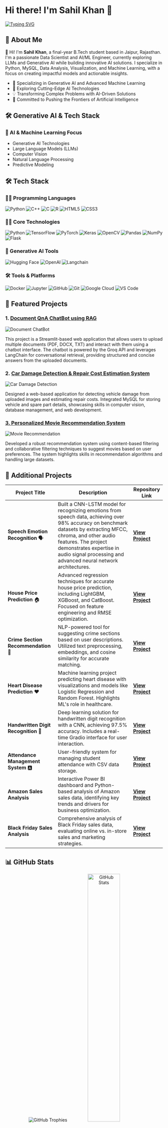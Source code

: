 # Hi there! I'm Sahil Khan 👋
[![Typing SVG](https://readme-typing-svg.herokuapp.com?font=Fira+Code:bold&size=30&pause=1000&color=fd7917&width=800&lines=Machine+Learning+Engineer;AI+Enthusiast;Python+Developer;Data+Scientist;Data+Analyst;Computer+Vision+Specialist;Generative+AI+Explorer;Deep+Learning+Researcher)](https://git.io/typing-svg)

## 🌟 About Me

👋 Hi! I'm **Sahil Khan**, a final-year B.Tech student based in Jaipur, Rajasthan. I'm a passionate Data Scientist and AI/ML Engineer, currently exploring LLMs and Generative AI while building innovative AI solutions. I specialize in Python, MySQL, Data Analysis, Visualization, and Machine Learning, with a focus on creating impactful models and actionable insights.

- 🤖 Specializing in Generative AI and Advanced Machine Learning
- 🧠 Exploring Cutting-Edge AI Technologies
- 💡 Transforming Complex Problems with AI-Driven Solutions
- 🚀 Committed to Pushing the Frontiers of Artificial Intelligence

## 🛠️ Generative AI & Tech Stack

### 🧠 AI & Machine Learning Focus
- Generative AI Technologies
- Large Language Models (LLMs)
- Computer Vision
- Natural Language Processing
- Predictive Modeling

## 🛠️ Tech Stack

### 👨‍💻 Programming Languages
![Python](https://img.shields.io/badge/Python-3776AB?style=for-the-badge&logo=python&logoColor=white)
![C++](https://img.shields.io/badge/C++-00599C?style=for-the-badge&logo=cplusplus&logoColor=white)
![C](https://img.shields.io/badge/C-A8B9CC?style=for-the-badge&logo=c&logoColor=white)
![R](https://img.shields.io/badge/R-276DC3?style=for-the-badge&logo=r&logoColor=white)
![HTML5](https://img.shields.io/badge/HTML5-E34F26?style=for-the-badge&logo=html5&logoColor=white)
![CSS3](https://img.shields.io/badge/CSS3-1572B6?style=for-the-badge&logo=css3&logoColor=white)


### 👨‍💻 Core Technologies
![Python](https://img.shields.io/badge/Python-3776AB?style=for-the-badge&logo=python&logoColor=white)
![TensorFlow](https://img.shields.io/badge/TensorFlow-FF6F00?style=for-the-badge&logo=tensorflow&logoColor=white)
![PyTorch](https://img.shields.io/badge/PyTorch-EE4C2C?style=for-the-badge&logo=pytorch&logoColor=white)
![Keras](https://img.shields.io/badge/Keras-D00000?style=for-the-badge&logo=keras&logoColor=white)
![OpenCV](https://img.shields.io/badge/OpenCV-5C3EE8?style=for-the-badge&logo=opencv&logoColor=white)
![Pandas](https://img.shields.io/badge/Pandas-150458?style=for-the-badge&logo=pandas&logoColor=white)
![NumPy](https://img.shields.io/badge/NumPy-013243?style=for-the-badge&logo=numpy&logoColor=white)
![Flask](https://img.shields.io/badge/Flask-000000?style=for-the-badge&logo=flask&logoColor=white)

### 🚀 Generative AI Tools
![Hugging Face](https://img.shields.io/badge/Hugging%20Face-FFD21E?style=for-the-badge&logo=hugginface&logoColor=black)
![OpenAI](https://img.shields.io/badge/OpenAI-412991?style=for-the-badge&logo=openai&logoColor=white)
![Langchain](https://img.shields.io/badge/Langchain-1C3D5A?style=for-the-badge&logo=python&logoColor=white)


### 🛠 Tools & Platforms
![Docker](https://img.shields.io/badge/Docker-2496ED?style=for-the-badge&logo=docker&logoColor=white)
![Jupyter](https://img.shields.io/badge/Jupyter-F37626?style=for-the-badge&logo=jupyter&logoColor=white)
![GitHub](https://img.shields.io/badge/GitHub-181717?style=for-the-badge&logo=github&logoColor=white)
![Git](https://img.shields.io/badge/Git-F05032?style=for-the-badge&logo=git&logoColor=white)
![Google Cloud](https://img.shields.io/badge/Google%20Cloud-4285F4?style=for-the-badge&logo=googlecloud&logoColor=white)
![VS Code](https://img.shields.io/badge/VS%20Code-0078D4?style=for-the-badge&logo=visualstudiocode&logoColor=white)


## 🚀 Featured Projects

### 1. [Document QnA ChatBot using RAG](https://github.com/sahilkhan-7/document-chatbot)
![Document ChatBot](https://github.com/user-attachments/assets/385feeb9-3172-4df1-9773-667a05635f7f)

This project is a Streamlit-based web application that allows users to upload multiple documents (PDF, DOCX, TXT) and interact with them using a chatbot interface. The chatbot is powered by the Groq API and leverages LangChain for conversational retrieval, providing structured and concise answers from the uploaded documents.

### 2. [Car Damage Detection & Repair Cost Estimation System](https://github.com/sahilkhan-7/accident-damage-detection)
![Car Damage Detection](https://github.com/user-attachments/assets/4325c0c4-5412-4dfc-a533-9345846df9b3)

Designed a web-based application for detecting vehicle damage from uploaded images and estimating repair costs. Integrated MySQL for storing vehicle and spare part details, showcasing skills in computer vision, database management, and web development.


### [3. Personalized Movie Recommendation System](https://github.com/sahilkhan-7/Movie-Recommendation-System)
![Movie Recommendation](https://github.com/user-attachments/assets/1538b17a-b511-4d50-b8d0-fe5fe8628ecb)

Developed a robust recommendation system using content-based filtering and collaborative filtering techniques to suggest movies based on user preferences. The system highlights skills in recommendation algorithms and handling large datasets.



## 🔬 Additional Projects

| Project Title | Description | Repository Link |
|--------------|-------------|----------------|
| **Speech Emotion Recognition** 🗣️ | Built a CNN-LSTM model for recognizing emotions from speech data, achieving over 98% accuracy on benchmark datasets by extracting MFCC, chroma, and other audio features. The project demonstrates expertise in audio signal processing and advanced neural network architectures. | [**View Project**](https://github.com/user-attachments/assets/9c947c2b-7bc0-40df-b7ac-946931ace6e4) |
| **House Price Prediction** 🏠 | Advanced regression techniques for accurate house price prediction, including LightGBM, XGBoost, and CatBoost. Focused on feature engineering and RMSE optimization. | [**View Project**](https://github.com/sahilkhan-7/house-price-prediction) |
| **Crime Section Recommendation** 👮 | NLP-powered tool for suggesting crime sections based on user descriptions. Utilized text preprocessing, embeddings, and cosine similarity for accurate matching. | [**View Project**](https://github.com/sahilkhan-7/crime-section-recommender) |
| **Heart Disease Prediction** ❤️ | Machine learning project predicting heart disease with visualizations and models like Logistic Regression and Random Forest. Highlights ML's role in healthcare. | [**View Project**](https://github.com/sahilkhan-7/heart-disease-prediction) |
| **Handwritten Digit Recognition** 🔢 | Deep learning solution for handwritten digit recognition with a CNN, achieving 97.5% accuracy. Includes a real-time Gradio interface for user interaction. | [**View Project**](https://github.com/sahilkhan-7/handwritten-digit-recognition) |
| **Attendance Management System** 🅰️ | User-friendly system for managing student attendance with CSV data storage. | [**View Project**](https://github.com/sahilkhan-7/Attendance-Mangement-System) |
| **Amazon Sales Analysis**  | Interactive Power BI dashboard and Python-based analysis of Amazon sales data, identifying key trends and drivers for business optimization. | [**View Project**](https://github.com/sahilkhan-7/amazon-sales-analysis) |
| **Black Friday Sales Analysis** | Comprehensive analysis of Black Friday sales data, evaluating online vs. in-store sales and marketing strategies. | [**View Project**](https://github.com/sahilkhan-7/black-friday-sales-analysis) |

## 📊 GitHub Stats

<div align="center">
  <img src="https://github-profile-trophy.vercel.app/?username=sahilkhan-7&theme=onestar&column=-1&row=1" alt="GitHub Trophies" />
  <img src="https://github-readme-stats.vercel.app/api?username=sahilkhan-7&show_icons=true&theme=synthwave&include_all_commits=true" alt="GitHub Stats" width="45%" />
  <img src="https://github-readme-stats.vercel.app/api/top-langs/?username=sahilkhan-7&layout=compact&theme=synthwave" alt="Top Languages" width="45%" />
  <img src="https://github-readme-streak-stats.herokuapp.com/?user=sahilkhan-7&theme=dark" alt="GitHub Streak" />
</div>

## 🌐 Let's Connect!

[![LinkedIn](https://img.shields.io/badge/LinkedIn-0077B5?style=for-the-badge&logo=linkedin&logoColor=white)](https://www.linkedin.com/in/programmer70)
[![Medium](https://img.shields.io/badge/Medium-12100E?style=for-the-badge&logo=medium&logoColor=white)](https://medium.com/@sahilkhan782466)
[![Instagram](https://img.shields.io/badge/Instagram-E4405F?style=for-the-badge&logo=instagram&logoColor=white)](https://www.instagram.com/programmer.70)
[![HackerRank](https://img.shields.io/badge/HackerRank-2EC866?style=for-the-badge&logo=hackerrank&logoColor=white)](https://www.hackerrank.com/profile/sahilkhan7824)
[![Gmail](https://img.shields.io/badge/Gmail-D14836?style=for-the-badge&logo=gmail&logoColor=white)](mailto:sahilkhan782466@gmail.com)
---

![Snake Animation](https://github.com/sahilkhan-7/sahilkhan-7/output/github-contribution-grid-snake.svg)

*Exploring the Frontiers of Generative AI | Always Learning, Always Innovating*
